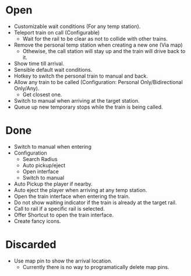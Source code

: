 # Open
- Customizable wait conditions (For any temp station).
- Teleport train on call (Configurable)
    - Wait for the rail to be clear as not to collide with other trains.
- Remove the personal temp station when creating a new one (Via map)
    - Othewise, the call station will stay up and the train will drive back to it.
- Show time till arrival.
- Sensible default wait conditions.
- Hotkey to switch the personal train to manual and back.
- Allow any train to be called (Configuration: Personal Only/Bidirectional Only/Any).
    - Get closest one.
- Switch to manual when arriving at the target station.
- Queue up new temporary stops while the train is being called.

# Done
- Switch to manual when entering
- Configuration
    - Search Radius
    - Auto pickup/eject
    - Open interface
    - Switch to manual
- Auto Pickup the player if nearby.
- Auto eject the player when arriving at any temp station.
- Open the train interface when entering the train.
- Do not show waiting indicator if the train is already at the target rail.
- Call to rail if a specific rail is selected.
- Offer Shortcut to open the train interface.
- Create fancy icons.

# Discarded
- Use map pin to show the arrival location.
    - Currently there is no way to programatically delete map pins.
